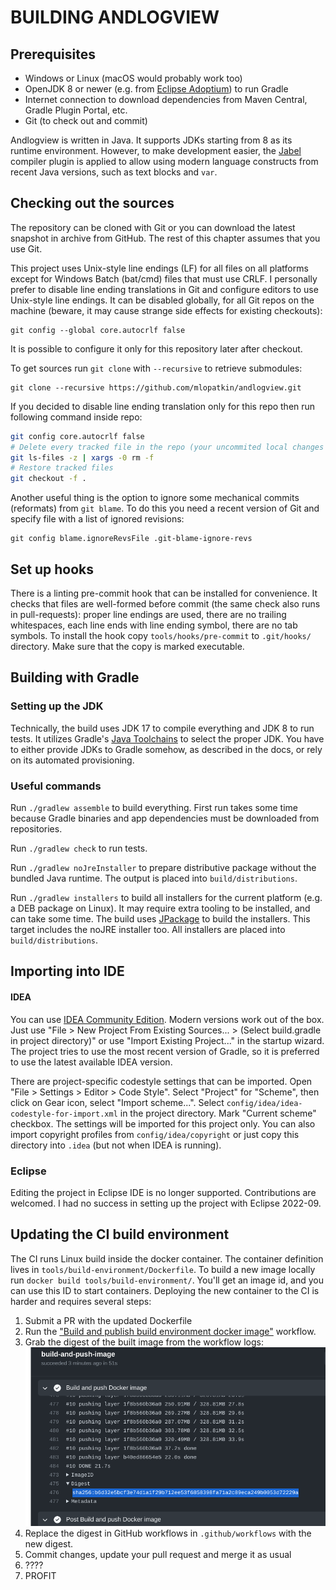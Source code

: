 # BUILDING ANDLOGVIEW

## Prerequisites

 * Windows or Linux (macOS would probably work too)
 * OpenJDK 8 or newer (e.g. from [Eclipse Adoptium](https://adoptium.net/)) to run Gradle
 * Internet connection to download dependencies from Maven Central, Gradle Plugin Portal, etc.
 * Git (to check out and commit)

Andlogview is written in Java. It supports JDKs starting from 8 as its runtime environment. However, to make development
easier, the [Jabel](https://github.com/bsideup/jabel) compiler plugin is applied to allow using modern language
constructs from recent Java versions, such as text blocks and `var`.

## Checking out the sources
The repository can be cloned with Git or you can download the latest snapshot in archive from GitHub. The rest of this
chapter assumes that you use Git.

This project uses Unix-style line endings (LF) for all files on all platforms except for Windows Batch (bat/cmd) files
that must use CRLF. I personally prefer to disable line ending translations in Git and configure editors to use
Unix-style line endings. It can be disabled globally, for all Git repos on the machine (beware, it may cause strange
side effects for existing checkouts):
```
git config --global core.autocrlf false
```
It is possible to configure it only for this repository later after checkout.

To get sources run `git clone` with `--recursive` to retrieve submodules:
```
git clone --recursive https://github.com/mlopatkin/andlogview.git
```

If you decided to disable line ending translation only for this repo then run following command inside repo:
```bash
git config core.autocrlf false
# Delete every tracked file in the repo (your uncommited local changes will be lost)
git ls-files -z | xargs -0 rm -f
# Restore tracked files
git checkout -f .
```

Another useful thing is the option to ignore some mechanical commits (reformats) from `git blame`. To do this you need a
recent version of Git and specify file with a list of ignored revisions:
```
git config blame.ignoreRevsFile .git-blame-ignore-revs
```

## Set up hooks

There is a linting pre-commit hook that can be installed for convenience. It checks that files are well-formed before
commit (the same check also runs in pull-requests): proper line endings are used, there are no trailing whitespaces,
each line ends with line ending symbol, there are no tab symbols. To install the hook copy `tools/hooks/pre-commit` to
`.git/hooks/` directory. Make sure that the copy is marked executable.

## Building with Gradle
### Setting up the JDK
Technically, the build uses JDK 17 to compile everything and JDK 8 to run tests. It utilizes Gradle's
[Java Toolchains](https://docs.gradle.org/current/userguide/toolchains.html) to select the proper JDK. You have to
either provide JDKs to Gradle somehow, as described in the docs, or rely on its automated provisioning.

### Useful commands
Run `./gradlew assemble` to build everything. First run takes some time because Gradle binaries and app dependencies
must be downloaded from repositories.

Run `./gradlew check` to run tests.

Run `./gradlew noJreInstaller` to prepare distributive package without the bundled Java runtime. The output is placed
into `build/distributions`.

Run `./gradlew installers` to build all installers for the current platform (e.g. a DEB package on Linux). It may
require extra tooling to be installed, and can take some time. The build uses
[JPackage](https://docs.oracle.com/en/java/javase/17/jpackage/index.html) to build the installers. This target includes
the noJRE installer too. All installers are placed into `build/distributions`.

## Importing into IDE
#### IDEA
You can use [IDEA Community Edition][idea]. Modern versions work out of the box. Just use
"File > New Project From Existing Sources... > (Select build.gradle in project directory)" or use "Import Existing
Project..." in the startup wizard. The project tries to use the most recent version of Gradle, so it is preferred to
use the latest available IDEA version.

There are project-specific codestyle settings that can be imported. Open "File > Settings > Editor > Code Style". Select
"Project" for "Scheme", then click on Gear icon, select "Import scheme...". Select
`config/idea/idea-codestyle-for-import.xml` in the project directory. Mark "Current scheme" checkbox. The settings will
be imported for this project only. You can also import copyright profiles from `config/idea/copyright` or just copy this
directory into `.idea` (but not when IDEA is running).

### Eclipse
Editing the project in Eclipse IDE is no longer supported. Contributions are welcomed. I had no success in setting up
the project with Eclipse 2022-09.

## Updating the CI build environment

The CI runs Linux build inside the docker container. The container definition lives in
`tools/build-environment/Dockerfile`. To build a new image locally run `docker build tools/build-environment/`. You'll
get an image id, and you can use this ID to start containers. Deploying the new container to the CI is harder and
requires several steps:
1. Submit a PR with the updated Dockerfile
2. Run the ["Build and publish build environment docker image"][docker-workflow] workflow.
3. Grab the digest of the built image from the workflow logs:
   ![](docs/build-docker.png)
4. Replace the digest in GitHub workflows in `.github/workflows` with the new digest.
5. Commit changes, update your pull request and merge it as usual
6. ????
7. PROFIT

[idea]: https://www.jetbrains.com/idea/
[docker-workflow]: https://github.com/mlopatkin/andlogview/actions/workflows/publish-docker-environment.yaml
